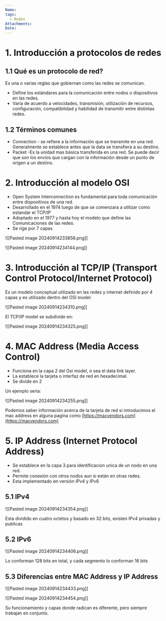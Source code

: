 ```yaml
---
Name: 
tags:
  - Redes
Attachments: 
Date:
---
```

# 1. Introducción a protocolos de redes

## 1.1 Qué es un protocolo de red?

Es una o varias reglas que gobiernan como las redes se comunican.

- Define los estándares para la comunicación entre nodos o dispositivos en las redes.
- Varía de acuerdo a velocidades, transmisión, utilización de recursos, configuración, compatibilidad y habilidad de transmitir entre distintas redes.

## 1.2 Términos comunes

- Connection - se refiere a la información que se transmite en una red. Generalmente se establece antes que la data se transfiera a su destino.
- Packet -Es la unidad mas básica transferida en una red. Se puede decir que son los envíos que cargan con la información desde un punto de origen a un destino.

# 2. Introducción al modelo OSI

- Open System Interconnection es fundamental para toda comunicación entre dispositivos de una red.
- Desarrollado en el 1974 luego de que se comenzara a utilizar como estandar el TCP/IP
- Adoptado en el 1977 y hasta hoy el modelo que define las Comunicaciones de las redes.
- Se rige por 7 capas

![[Pasted image 20240914233856.png]]

![[Pasted image 20240914234144.png]]

# 3. Introducción al TCP/IP (Transport Control Protocol/Internet Protocol)

Es un modelo conceptual utilizado en las redes y internet definido por 4 capas y es utilizado dentro del OSI model:

![[Pasted image 20240914234310.png]]

El TCP/IP model se subdivide en:

![[Pasted image 20240914234325.png]]

# 4. MAC Address (Media Access Control)

- Funciona en la capa 2 del Osi model, o sea el data link layer.
- La establece la tarjeta o interfaz de red en hexadecimal.
- Se divide en 2

Un ejemplo seria:

![[Pasted image 20240914234255.png]]

Podemos saber información acerca de la tarjeta de red si introducimos el mac address en alguna pagina como [https://macvendors.com](https://macvendors.com)

# 5. IP Address (Internet Protocol Address)

- Se establece en la capa 3 para identificacion unica de un nodo en una red.
- Permite conexión con otros nodos aun si están en otras redes.
- Esta implementado en versión IPv4 y IPv6

## 5.1 IPv4

![[Pasted image 20240914234354.png]]

Esta dividido en cuatro octetos y basado en 32 bits, existen IPv4 privadas y publicas

## 5.2 IPv6

![[Pasted image 20240914234406.png]]

Lo conforman 128 bits en total, y cada segmento lo conforman 16 bits

## 5.3 Diferencias entre MAC Address y IP Address

![[Pasted image 20240914234433.png]]

![[Pasted image 20240914234454.png]]

Su funcionamiento y capas donde radican es diferente, pero siempre trabajan en conjunto.